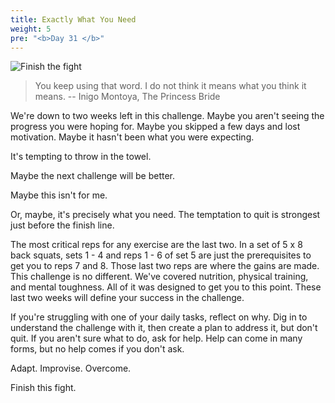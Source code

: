 ```yaml
---
title: Exactly What You Need
weight: 5
pre: "<b>Day 31 </b>"
---
```


![Finish the fight](/images/finish_the_fight.png)

>You keep using that word. I do not think it means what you think it means.
> -- Inigo Montoya, The Princess Bride

We're down to two weeks left in this challenge. Maybe you aren't seeing the progress you were hoping for. Maybe you skipped a few days and lost motivation. Maybe it hasn't been what you were expecting.

It's tempting to throw in the towel.

Maybe the next challenge will be better.

Maybe this isn't for me.

Or, maybe, it's precisely what you need. The temptation to quit is strongest just before the finish line.

The most critical reps for any exercise are the last two. In a set of 5 x 8 back squats, sets 1 - 4 and reps 1 - 6 of set 5 are just the prerequisites to get you to reps 7 and 8. Those last two reps are where the gains are made. This challenge is no different. We've covered nutrition, physical training, and mental toughness. All of it was designed to get you to this point. These last two weeks will define your success in the challenge.

If you're struggling with one of your daily tasks, reflect on why. Dig in to understand the challenge with it, then create a plan to address it, but don't quit. If you aren't sure what to do, ask for help. Help can come in many forms, but no help comes if you don't ask.

Adapt. Improvise. Overcome.

Finish this fight.
